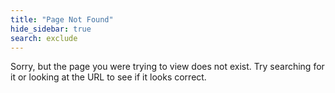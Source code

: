 ```yaml
---
title: "Page Not Found"
hide_sidebar: true
search: exclude
---  
```


Sorry, but the page you were trying to view does not exist. Try searching for it or looking at the URL to see if it looks correct.
